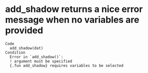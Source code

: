 # add_shadow returns a nice error message when no variables are provided

    Code
      add_shadow(dat)
    Condition
      Error in `add_shadow()`:
      ! argument must be specified
      {.fun add_shadow} requires variables to be selected

